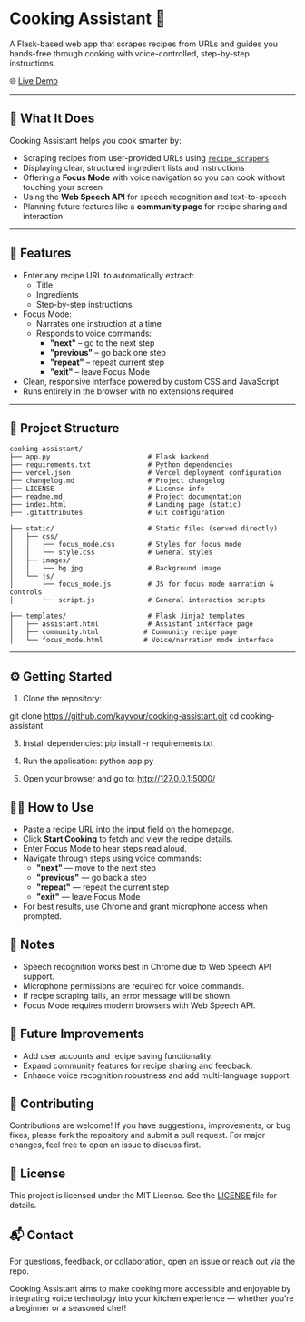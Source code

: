 # Cooking Assistant 🍳

A Flask-based web app that scrapes recipes from URLs and guides you hands-free through cooking with voice-controlled, step-by-step instructions.

🌐 [Live Demo](https://cooking-assistant-phi.vercel.app/)

---

## 📝 What It Does

Cooking Assistant helps you cook smarter by:

- Scraping recipes from user-provided URLs using [`recipe_scrapers`](https://pypi.org/project/recipe-scrapers/)
- Displaying clear, structured ingredient lists and instructions
- Offering a **Focus Mode** with voice navigation so you can cook without touching your screen
- Using the **Web Speech API** for speech recognition and text-to-speech
- Planning future features like a **community page** for recipe sharing and interaction

---

## 🚀 Features

- Enter any recipe URL to automatically extract:
  - Title  
  - Ingredients  
  - Step-by-step instructions
- Focus Mode:
  - Narrates one instruction at a time
  - Responds to voice commands:  
    - **"next"** – go to the next step  
    - **"previous"** – go back one step  
    - **"repeat"** – repeat current step  
    - **"exit"** – leave Focus Mode
- Clean, responsive interface powered by custom CSS and JavaScript
- Runs entirely in the browser with no extensions required

---

## 📁 Project Structure

```
cooking-assistant/
├── app.py                        # Flask backend
├── requirements.txt              # Python dependencies
├── vercel.json                   # Vercel deployment configuration
├── changelog.md                  # Project changelog
├── LICENSE                       # License info
├── readme.md                     # Project documentation
├── index.html                    # Landing page (static)
├── .gitattributes                # Git configuration

├── static/                       # Static files (served directly)
│   ├── css/
│   │   ├── focus_mode.css        # Styles for focus mode
│   │   └── style.css             # General styles
│   ├── images/
│   │   └── bg.jpg                # Background image
│   └── js/
│       ├── focus_mode.js         # JS for focus mode narration & controls
│       └── script.js             # General interaction scripts

├── templates/                    # Flask Jinja2 templates
│   ├── assistant.html            # Assistant interface page
│   ├── community.html           # Community recipe page
│   └── focus_mode.html          # Voice/narration mode interface

```


---

## ⚙️ Getting Started

1. Clone the repository:

git clone https://github.com/kayvour/cooking-assistant.git
cd cooking-assistant

3. Install dependencies:
pip install -r requirements.txt

4. Run the application:
python app.py

5. Open your browser and go to:
http://127.0.0.1:5000/

## 🧑‍🍳 How to Use

- Paste a recipe URL into the input field on the homepage.
- Click **Start Cooking** to fetch and view the recipe details.
- Enter Focus Mode to hear steps read aloud.
- Navigate through steps using voice commands:  
  - **"next"** — move to the next step  
  - **"previous"** — go back a step  
  - **"repeat"** — repeat the current step  
  - **"exit"** — leave Focus Mode  
- For best results, use Chrome and grant microphone access when prompted.

## 📌 Notes

- Speech recognition works best in Chrome due to Web Speech API support.
- Microphone permissions are required for voice commands.
- If recipe scraping fails, an error message will be shown.
- Focus Mode requires modern browsers with Web Speech API.

## 🔮 Future Improvements

- Add user accounts and recipe saving functionality.
- Expand community features for recipe sharing and feedback.
- Enhance voice recognition robustness and add multi-language support.

## 🤝 Contributing

Contributions are welcome! If you have suggestions, improvements, or bug fixes, please fork the repository and submit a pull request. For major changes, feel free to open an issue to discuss first.

## 📄 License

This project is licensed under the MIT License. See the [LICENSE](LICENSE) file for details.

## 📬 Contact

For questions, feedback, or collaboration, open an issue or reach out via the repo.

Cooking Assistant aims to make cooking more accessible and enjoyable by integrating voice technology into your kitchen experience — whether you’re a beginner or a seasoned chef!
